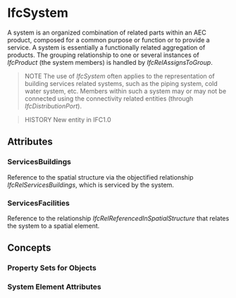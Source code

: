 # IfcSystem

A system is an organized combination of related parts within an AEC product, composed for a common purpose or function or to provide a service. A system is essentially a functionally related aggregation of products. The grouping relationship to one or several instances of _IfcProduct_ (the system members) is handled by _IfcRelAssignsToGroup_.<!-- end of definition -->

> NOTE The use of _IfcSystem_ often applies to the representation of building services related systems, such as the piping system, cold water system, etc. Members within such a system may or may not be connected using the connectivity related entities (through _IfcDistributionPort_).

> HISTORY New entity in IFC1.0

## Attributes

### ServicesBuildings
Reference to the spatial structure via the objectified relationship _IfcRelServicesBuildings_, which is serviced by the system.

### ServicesFacilities
Reference to the relationship _IfcRelReferencedInSpatialStructure_ that relates the system to a spatial element.

## Concepts

### Property Sets for Objects



### System Element Attributes



